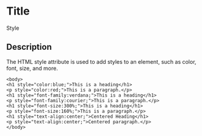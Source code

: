 # Title

Style

## Description

The HTML style attribute is used to add styles to an element, such as color, font, size, and more.

```md040
<body>
<h1 style="color:blue;">This is a heading</h1>
<p style="color:red;">This is a paragraph.</p>
<h1 style="font-family:verdana;">This is a heading</h1>
<p style="font-family:courier;">This is a paragraph.</p>
<h1 style="font-size:300%;">This is a heading</h1>
<p style="font-size:160%;">This is a paragraph.</p>
<h1 style="text-align:center;">Centered Heading</h1>
<p style="text-align:center;">Centered paragraph.</p>
</body>
```
